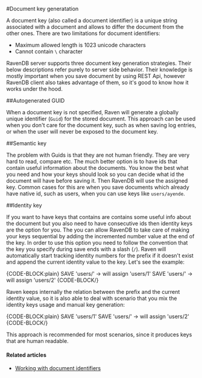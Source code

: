 ﻿#Document key generatation

A document key (also called a document identifier) is a unique string associated with a document and allows to differ the document from the other ones.
There are two limitations for document identifiers:

* Maximum allowed length is 1023 unicode characters
* Cannot contain `\` character

RavenDB server supports three document key generation strategies. Their below descriptions refer purely to server side behavior. Their knowledge is mostly important 
when you save document by using REST Api, however RavenDB client also takes advantage of them, so it's good to know how it works under the hood.

##Autogenerated GUID

When a document key is not specified, Raven will generate a globally unique identifier (`Guid`) for the stored document. This approach can be used when you don't care for 
the document key, such as when saving log entries, or when the user will never be exposed to the document key.

##Semantic key

The problem with Guids is that they are not human friendly. They are very hard to read, compare etc. The much better option is to have ids that contain useful information about the documents.
You know the best what you need and how your keys should look so you can decide what id the document will have before saving it. Then RavenDB will use the assigned key.
Common cases for this are when you save documents which already have native id, such as users, when you can use keys like `users/ayende`.

##Identity key

If you want to have keys that contains are contains some useful info about the document but you also need to have consecutive ids then identity keys are the option for you.
The you can allow RavenDB to take care of making your keys sequential by adding the incremented number value at the end of the key. In order to use this option you need to follow the convention
that the key you specify during save ends with a slash (`/`). Raven will automatically start tracking identity numbers for the prefix if it doesn't exist and append the current identity value to the key. 
Let's see the example:

{CODE-BLOCK:plain}
SAVE 'users/' -> will assign 'users/1'
SAVE 'users/' -> will assign 'users/2'
{CODE-BLOCK/}

Raven keeps internally the relation between the prefix and the current identity value, so it is also able to deal with scenario that you mix the identity keys usage and 
manual key generation:

{CODE-BLOCK:plain}
SAVE 'users/1'
SAVE 'users/' -> will assign 'users/2'
{CODE-BLOCK/}

This approach is recommended for most scenarios, since it produces keys that are human readable. 

#### Related articles

- [Working with document identifiers](../../client-api/document-identifiers/working-with-document-ids)